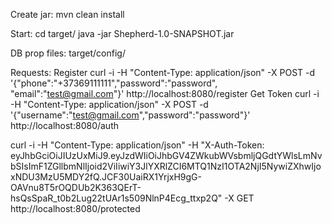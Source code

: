 Create jar:
mvn clean install

Start:
cd target/
java -jar Shepherd-1.0-SNAPSHOT.jar

DB prop files:
target/config/


Requests:
Register
curl -i -H "Content-Type: application/json" -X POST -d '{"phone":"+37369111111","password":"password", "email":"test@gmail.com"}' http://localhost:8080/register
Get Token
curl -i -H "Content-Type: application/json" -X POST -d '{"username":"test@gmail.com","password":"password"}' http://localhost:8080/auth

curl -i -H "Content-Type: application/json" -H "X-Auth-Token: eyJhbGciOiJIUzUxMiJ9.eyJzdWIiOiJhbGV4ZWkubWVsbmljQGdtYWlsLmNvbSIsImF1ZGllbmNlIjoid2ViIiwiY3JlYXRlZCI6MTQ1NzI1OTA2NjI5NywiZXhwIjoxNDU3MzU5MDY2fQ.JCF30UaiRX1YrjxH9gG-OAVnu8T5rOQDUb2K363QErT-hsQsSpaR_t0b2Lug22tUAr1s509NlnP4Ecg_ttxp2Q" -X GET http://localhost:8080/protected

